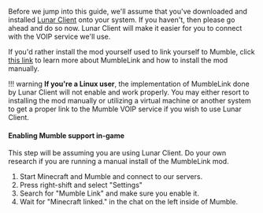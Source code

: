 Before we jump into this guide, we'll assume that you've downloaded and installed [Lunar Client](https://www.lunarclient.com/) onto your system. If you haven't, then please go ahead and do so now. Lunar Client will make it easier for you to connect with the VOIP service we'll use.

If you'd rather install the mod yourself used to link yourself to Mumble, click [this link](https://www.minecraftforum.net/forums/mapping-and-modding-java-edition/minecraft-mods/1272675-1-16-5-mumblelink-forge-smp-lan-mumble-ts3) to learn more about MumbleLink and how to install the mod manually.

!!! warning
    **If you're a Linux user**, the implementation of MumbleLink done by Lunar Client will not enable and work properly. You may either resort to installing the mod manually or utilizing a virtual machine or another system to get a proper link to the Mumble VOIP service if you wish to use Lunar Client.

#### Enabling Mumble support in-game
This step will be assuming you are using Lunar Client. Do your own research if you are running a manual install of the MumbleLink mod.

1. Start Minecraft and Mumble and connect to our servers.
2. Press right-shift and select "Settings"
3. Search for "Mumble Link" and make sure you enable it.
4. Wait for "Minecraft linked." in the chat on the left inside of Mumble.